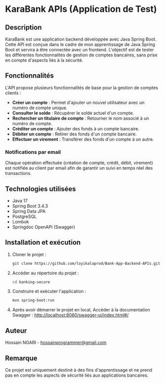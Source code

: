 # KaraBank APIs (Application de Test)

## Description
KaraBank est une application backend développée avec Java Spring Boot. Cette API est conçue dans le cadre de mon apprentissage de Java Spring Boot et servira à être connectée avec un frontend. L'objectif est de tester les différentes fonctionnalités de gestion de comptes bancaires, sans prise en compte d'aspects liés à la sécurité.

## Fonctionnalités
L'API propose plusieurs fonctionnalités de base pour la gestion de comptes clients :
- **Créer un compte** : Permet d'ajouter un nouvel utilisateur avec un numéro de compte unique.
- **Consulter le solde** : Récupérer le solde actuel d'un compte.
- **Rechercher un titulaire de compte** : Retourner le nom associé à un numéro de compte.
- **Créditer un compte** : Ajouter des fonds à un compte bancaire.
- **Débiter un compte** : Retirer des fonds d'un compte bancaire.
- **Effectuer un virement** : Transférer des fonds d'un compte à un autre.

### Notifications par email
Chaque opération effectuée (création de compte, crédit, débit, virement) est notifiée au client par email afin de garantir un suivi en temps réel des transactions.

## Technologies utilisées
- Java 17
- Spring Boot 3.4.3
- Spring Data JPA
- PostgreSQL
- Lombok
- Springdoc OpenAPI (Swagger)

## Installation et exécution
1. Cloner le projet :
   ```sh
   git clone https://github.com/loyikalaprod/Bank-App-Backend-APIs.git
   ```
2. Accéder au répertoire du projet :
   ```sh
   cd banking-secure
   ```
3. Construire et exécuter l'application :
   ```sh
   mvn spring-boot:run
   ```
4. Après avoir démarrer le projet en local, Accéder à la documentation Swagger :
   [http://localhost:8080/swagger-ui/index.html#/](http://localhost:8080/swagger-ui/index.html#/)

## Auteur
Hossain NGARI - hossainprogrammer@gmail.com

## Remarque
Ce projet est uniquement destiné à des fins d'apprentissage et ne prend pas en compte les aspects de sécurité liés aux applications bancaires.

